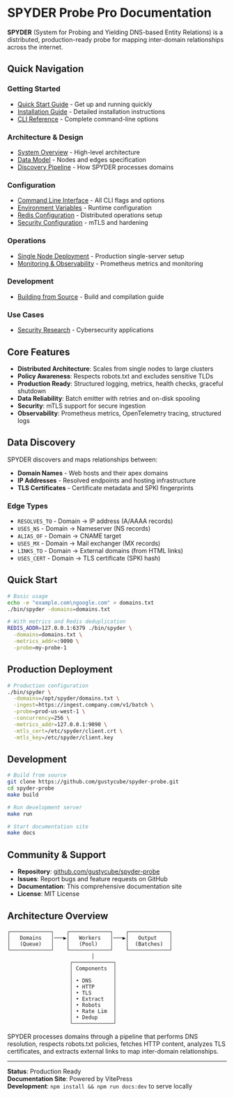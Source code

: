 # SPYDER Probe Pro Documentation

**SPYDER** (System for Probing and Yielding DNS-based Entity Relations) is a distributed, production-ready probe for mapping inter-domain relationships across the internet.

## Quick Navigation

### Getting Started
- [Quick Start Guide](guide/getting-started.md) - Get up and running quickly
- [Installation Guide](guide/installation.md) - Detailed installation instructions
- [CLI Reference](config/cli.md) - Complete command-line options

### Architecture & Design
- [System Overview](architecture/overview.md) - High-level architecture
- [Data Model](architecture/data-model.md) - Nodes and edges specification
- [Discovery Pipeline](architecture/pipeline.md) - How SPYDER processes domains

### Configuration
- [Command Line Interface](config/cli.md) - All CLI flags and options
- [Environment Variables](config/environment.md) - Runtime configuration
- [Redis Configuration](config/redis.md) - Distributed operations setup
- [Security Configuration](config/security.md) - mTLS and hardening

### Operations
- [Single Node Deployment](ops/single-node.md) - Production single-server setup
- [Monitoring & Observability](observability/metrics.md) - Prometheus metrics and monitoring

### Development
- [Building from Source](dev/building.md) - Build and compilation guide

### Use Cases
- [Security Research](use-cases/security.md) - Cybersecurity applications

## Core Features

- **Distributed Architecture**: Scales from single nodes to large clusters
- **Policy Awareness**: Respects robots.txt and excludes sensitive TLDs
- **Production Ready**: Structured logging, metrics, health checks, graceful shutdown
- **Data Reliability**: Batch emitter with retries and on-disk spooling
- **Security**: mTLS support for secure ingestion
- **Observability**: Prometheus metrics, OpenTelemetry tracing, structured logs

## Data Discovery

SPYDER discovers and maps relationships between:

- **Domain Names** - Web hosts and their apex domains
- **IP Addresses** - Resolved endpoints and hosting infrastructure  
- **TLS Certificates** - Certificate metadata and SPKI fingerprints

### Edge Types

- `RESOLVES_TO` - Domain → IP address (A/AAAA records)
- `USES_NS` - Domain → Nameserver (NS records)
- `ALIAS_OF` - Domain → CNAME target
- `USES_MX` - Domain → Mail exchanger (MX records)
- `LINKS_TO` - Domain → External domains (from HTML links)
- `USES_CERT` - Domain → TLS certificate (SPKI hash)

## Quick Start

```bash
# Basic usage
echo -e "example.com\ngoogle.com" > domains.txt
./bin/spyder -domains=domains.txt

# With metrics and Redis deduplication
REDIS_ADDR=127.0.0.1:6379 ./bin/spyder \
  -domains=domains.txt \
  -metrics_addr=:9090 \
  -probe=my-probe-1
```

## Production Deployment

```bash
# Production configuration
./bin/spyder \
  -domains=/opt/spyder/domains.txt \
  -ingest=https://ingest.company.com/v1/batch \
  -probe=prod-us-west-1 \
  -concurrency=256 \
  -metrics_addr=127.0.0.1:9090 \
  -mtls_cert=/etc/spyder/client.crt \
  -mtls_key=/etc/spyder/client.key
```

## Development

```bash
# Build from source
git clone https://github.com/gustycube/spyder-probe.git
cd spyder-probe
make build

# Run development server  
make run

# Start documentation site
make docs
```

## Community & Support

- **Repository**: [github.com/gustycube/spyder-probe](https://github.com/gustycube/spyder-probe)
- **Issues**: Report bugs and feature requests on GitHub
- **Documentation**: This comprehensive documentation site
- **License**: MIT License

## Architecture Overview

```
┌─────────────┐    ┌─────────────┐    ┌─────────────┐
│   Domains   │───▶│   Workers   │───▶│   Output    │
│   (Queue)   │    │   (Pool)    │    │  (Batches)  │
└─────────────┘    └─────────────┘    └─────────────┘
                           │
                    ┌─────────────┐
                    │ Components  │
                    │             │
                    │ • DNS       │
                    │ • HTTP      │
                    │ • TLS       │
                    │ • Extract   │
                    │ • Robots    │
                    │ • Rate Lim  │
                    │ • Dedup     │
                    └─────────────┘
```

SPYDER processes domains through a pipeline that performs DNS resolution, respects robots.txt policies, fetches HTTP content, analyzes TLS certificates, and extracts external links to map inter-domain relationships.

---

**Status**: Production Ready  
**Documentation Site**: Powered by VitePress  
**Development**: `npm install && npm run docs:dev` to serve locally